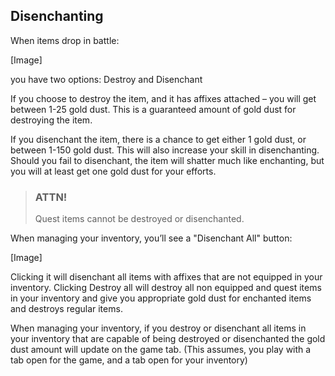 ## Disenchanting

When items drop in battle:

[Image]

you have two options: Destroy and Disenchant

If you choose to destroy the item, and it has affixes attached – you will get between 1-25 gold dust. This is a guaranteed amount of gold dust for destroying the item.

If you disenchant the item, there is a chance to get either 1 gold dust, or between 1-150 gold dust. This will also increase your skill in disenchanting. Should you fail to disenchant, the item will shatter much like enchanting, but you will at least get one gold dust for your efforts.

> ### ATTN!
>
> Quest items cannot be destroyed or disenchanted.

When managing your inventory, you’ll see a "Disenchant All" button:

[Image]

Clicking it will disenchant all items with affixes that are not equipped in your inventory. Clicking Destroy all will destroy all non equipped and quest items in your inventory and give you appropriate gold dust for enchanted items and destroys regular items.

When managing your inventory, if you destroy or disenchant all items in your inventory that are capable of being destroyed or disenchanted the gold dust amount will update on the game tab. (This assumes, you play with a tab open for the game, and a tab open for your inventory)
